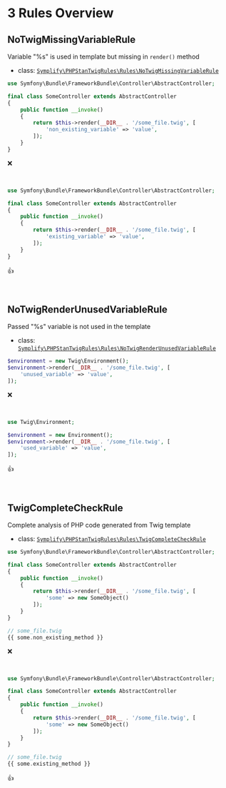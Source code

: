 # 3 Rules Overview

## NoTwigMissingVariableRule

Variable "%s" is used in template but missing in `render()` method

- class: [`Symplify\PHPStanTwigRules\Rules\NoTwigMissingVariableRule`](../src/Rules/NoTwigMissingVariableRule.php)

```php
use Symfony\Bundle\FrameworkBundle\Controller\AbstractController;

final class SomeController extends AbstractController
{
    public function __invoke()
    {
        return $this->render(__DIR__ . '/some_file.twig', [
            'non_existing_variable' => 'value',
        ]);
    }
}
```

:x:

<br>

```php
use Symfony\Bundle\FrameworkBundle\Controller\AbstractController;

final class SomeController extends AbstractController
{
    public function __invoke()
    {
        return $this->render(__DIR__ . '/some_file.twig', [
            'existing_variable' => 'value',
        ]);
    }
}
```

:+1:

<br>

## NoTwigRenderUnusedVariableRule

Passed "%s" variable is not used in the template

- class: [`Symplify\PHPStanTwigRules\Rules\NoTwigRenderUnusedVariableRule`](../src/Rules/NoTwigRenderUnusedVariableRule.php)

```php
$environment = new Twig\Environment();
$environment->render(__DIR__ . '/some_file.twig', [
    'unused_variable' => 'value',
]);
```

:x:

<br>

```php
use Twig\Environment;

$environment = new Environment();
$environment->render(__DIR__ . '/some_file.twig', [
    'used_variable' => 'value',
]);
```

:+1:

<br>

## TwigCompleteCheckRule

Complete analysis of PHP code generated from Twig template

- class: [`Symplify\PHPStanTwigRules\Rules\TwigCompleteCheckRule`](../src/Rules/TwigCompleteCheckRule.php)

```php
use Symfony\Bundle\FrameworkBundle\Controller\AbstractController;

final class SomeController extends AbstractController
{
    public function __invoke()
    {
        return $this->render(__DIR__ . '/some_file.twig', [
            'some' => new SomeObject()
        ]);
    }
}

// some_file.twig
{{ some.non_existing_method }}
```

:x:

<br>

```php
use Symfony\Bundle\FrameworkBundle\Controller\AbstractController;

final class SomeController extends AbstractController
{
    public function __invoke()
    {
        return $this->render(__DIR__ . '/some_file.twig', [
            'some' => new SomeObject()
        ]);
    }
}

// some_file.twig
{{ some.existing_method }}
```

:+1:

<br>
